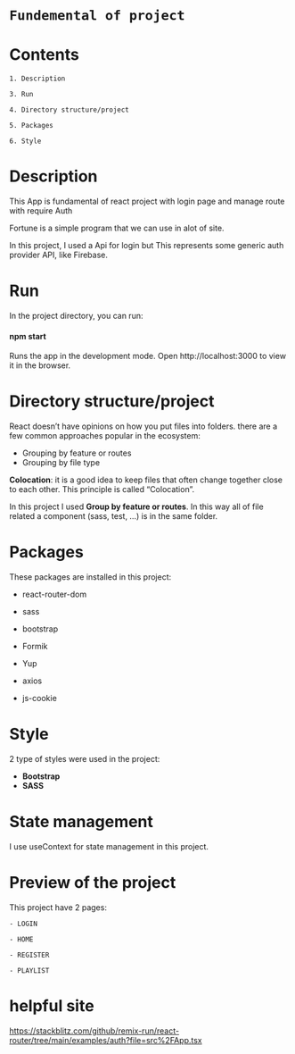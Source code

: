 # `Fundemental of project`

# Contents

    1. Description
    
    3. Run

    4. Directory structure/project

    5. Packages

    6. Style
    
# Description

This App is fundamental of react project with login page and manage route with require Auth

Fortune is a simple program that we can use in alot of site.

In this project, I used a Api for login but This represents some generic auth provider API, like Firebase.

# Run

In the project directory, you can run:

#### npm start

Runs the app in the development mode.
Open http://localhost:3000 to view it in the browser.

# Directory structure/project

React doesn’t have opinions on how you put files into folders. there are a few common approaches popular in the ecosystem:

- Grouping by feature or routes
- Grouping by file type

**Colocation**: it is a good idea to keep files that often change together close to each other. This principle is called “Colocation”.

In this project I used **Group by feature or routes**. In this way all of file related a component (sass, test, …) is in the same folder.

# Packages

These packages are installed in this project:

- react-router-dom

- sass

- bootstrap

- Formik

- Yup

- axios

- js-cookie

# Style

2 type of styles were used in the project:

- **Bootstrap**
- **SASS**

# State management

I use useContext for state management in this project.

# Preview of the project

This project have 2 pages:

    - LOGIN

    - HOME

    - REGISTER

    - PLAYLIST
 # helpful site
 https://stackblitz.com/github/remix-run/react-router/tree/main/examples/auth?file=src%2FApp.tsx